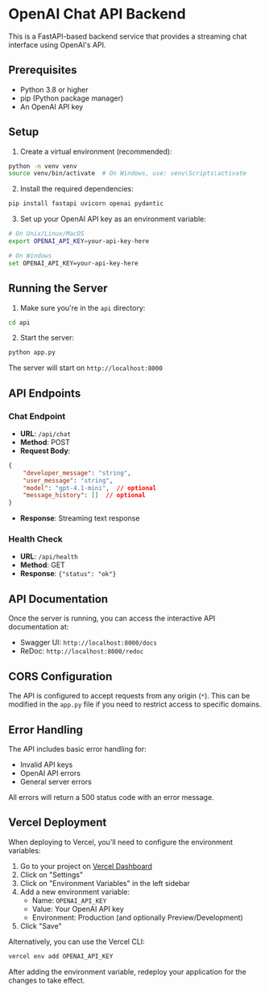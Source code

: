 # OpenAI Chat API Backend

This is a FastAPI-based backend service that provides a streaming chat interface using OpenAI's API.

## Prerequisites

- Python 3.8 or higher
- pip (Python package manager)
- An OpenAI API key

## Setup

1. Create a virtual environment (recommended):
```bash
python -m venv venv
source venv/bin/activate  # On Windows, use: venv\Scripts\activate
```

2. Install the required dependencies:
```bash
pip install fastapi uvicorn openai pydantic
```

3. Set up your OpenAI API key as an environment variable:
```bash
# On Unix/Linux/MacOS
export OPENAI_API_KEY=your-api-key-here

# On Windows
set OPENAI_API_KEY=your-api-key-here
```

## Running the Server

1. Make sure you're in the `api` directory:
```bash
cd api
```

2. Start the server:
```bash
python app.py
```

The server will start on `http://localhost:8000`

## API Endpoints

### Chat Endpoint
- **URL**: `/api/chat`
- **Method**: POST
- **Request Body**:
```json
{
    "developer_message": "string",
    "user_message": "string",
    "model": "gpt-4.1-mini",  // optional
    "message_history": []  // optional
}
```
- **Response**: Streaming text response

### Health Check
- **URL**: `/api/health`
- **Method**: GET
- **Response**: `{"status": "ok"}`

## API Documentation

Once the server is running, you can access the interactive API documentation at:
- Swagger UI: `http://localhost:8000/docs`
- ReDoc: `http://localhost:8000/redoc`

## CORS Configuration

The API is configured to accept requests from any origin (`*`). This can be modified in the `app.py` file if you need to restrict access to specific domains.

## Error Handling

The API includes basic error handling for:
- Invalid API keys
- OpenAI API errors
- General server errors

All errors will return a 500 status code with an error message. 

## Vercel Deployment

When deploying to Vercel, you'll need to configure the environment variables:

1. Go to your project on [Vercel Dashboard](https://vercel.com)
2. Click on "Settings"
3. Click on "Environment Variables" in the left sidebar
4. Add a new environment variable:
   - Name: `OPENAI_API_KEY`
   - Value: Your OpenAI API key
   - Environment: Production (and optionally Preview/Development)
5. Click "Save"

Alternatively, you can use the Vercel CLI:
```bash
vercel env add OPENAI_API_KEY
```

After adding the environment variable, redeploy your application for the changes to take effect. 
